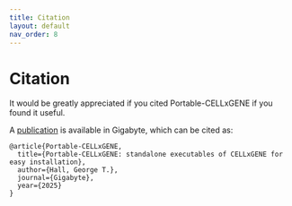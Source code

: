 ```yaml
---
title: Citation
layout: default
nav_order: 8
---
```


# Citation

It would be greatly appreciated if you cited Portable-CELLxGENE if you found it useful.

A [publication](https://gigabytejournal.com/articles/151) is available in Gigabyte, which can be cited as:

```
@article{Portable-CELLxGENE,
  title={Portable-CELLxGENE: standalone executables of CELLxGENE for easy installation},
  author={Hall, George T.},
  journal={Gigabyte},
  year={2025}
}
```
